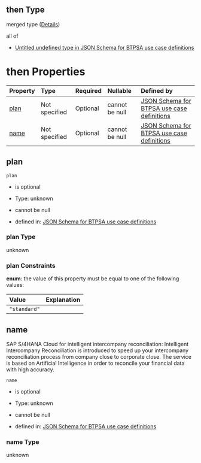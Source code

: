 ## then Type

merged type ([Details](btpsa-usecase-properties-services-items-allof-1-then-allof-45-then.md))

all of

*   [Untitled undefined type in JSON Schema for BTPSA use case definitions](btpsa-usecase-properties-services-items-allof-1-then-allof-45-then-allof-0.md "check type definition")

# then Properties

| Property      | Type          | Required | Nullable       | Defined by                                                                                                                                                                                                            |
| :------------ | :------------ | :------- | :------------- | :-------------------------------------------------------------------------------------------------------------------------------------------------------------------------------------------------------------------- |
| [plan](#plan) | Not specified | Optional | cannot be null | [JSON Schema for BTPSA use case definitions](btpsa-usecase-properties-services-items-allof-1-then-allof-45-then-properties-plan.md "undefined#/properties/services/items/allOf/1/then/allOf/45/then/properties/plan") |
| [name](#name) | Not specified | Optional | cannot be null | [JSON Schema for BTPSA use case definitions](btpsa-usecase-properties-services-items-allof-1-then-allof-45-then-properties-name.md "undefined#/properties/services/items/allOf/1/then/allOf/45/then/properties/name") |

## plan



`plan`

*   is optional

*   Type: unknown

*   cannot be null

*   defined in: [JSON Schema for BTPSA use case definitions](btpsa-usecase-properties-services-items-allof-1-then-allof-45-then-properties-plan.md "undefined#/properties/services/items/allOf/1/then/allOf/45/then/properties/plan")

### plan Type

unknown

### plan Constraints

**enum**: the value of this property must be equal to one of the following values:

| Value        | Explanation |
| :----------- | :---------- |
| `"standard"` |             |

## name

SAP S/4HANA Cloud for intelligent intercompany reconciliation: Intelligent Intercompany Reconciliation is introduced to speed up your intercompany reconciliation process from company close to corporate close. The service is based on Artificial Intelligence in order to reconcile your financial data with high accuracy.

`name`

*   is optional

*   Type: unknown

*   cannot be null

*   defined in: [JSON Schema for BTPSA use case definitions](btpsa-usecase-properties-services-items-allof-1-then-allof-45-then-properties-name.md "undefined#/properties/services/items/allOf/1/then/allOf/45/then/properties/name")

### name Type

unknown
